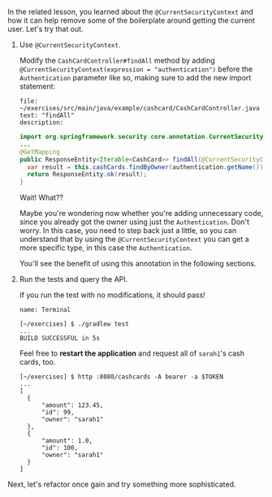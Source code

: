 In the related lesson, you learned about the `@CurrentSecurityContext` and how it can help remove some of the boilerplate around getting the current user. Let's try that out.

1. Use `@CurrentSecurityContext`.

   Modify the `CashCardController#findAll` method by adding `@CurrentSecurityContext(expression = "authentication")` before the `Authentication` parameter like so, making sure to add the new import statement:

   ```editor:select-matching-text
   file: ~/exercises/src/main/java/example/cashcard/CashCardController.java
   text: "findAll"
   description:
   ```

   ```java
   import org.springframework.security.core.annotation.CurrentSecurityContext;
   ...
   @GetMapping
   public ResponseEntity<Iterable<CashCard>> findAll(@CurrentSecurityContext(expression = "authentication") Authentication authentication){
     var result = this.cashCards.findByOwner(authentication.getName());
     return ResponseEntity.ok(result);
   }
   ```

   Wait! What??

   Maybe you're wondering now whether you're adding unnecessary code, since you already got the owner using just the `Authentication`. Don't worry. In this case, you need to step back just a little, so you can understand that by using the `@CurrentSecurityContext` you can get a more specific type, in this case the `Authentication`.

   You'll see the benefit of using this annotation in the following sections.

1. Run the tests and query the API.

   If you run the test with no modifications, it should pass!

   ```dashboard:open-dashboard
   name: Terminal
   ```

   ```shell
   [~/exercises] $ ./gradlew test
   ...
   BUILD SUCCESSFUL in 5s
   ```

   Feel free to **restart the application** and request all of `sarah1`'s cash cards, too.

   ```shell
   [~/exercises] $ http :8080/cashcards -A bearer -a $TOKEN
   ...
   [
     {
         "amount": 123.45,
         "id": 99,
         "owner": "sarah1"
     },
     {
         "amount": 1.0,
         "id": 100,
         "owner": "sarah1"
     }
   ]
   ```

Next, let's refactor once gain and try something more sophisticated.
